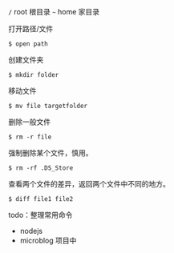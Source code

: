 `/` root 根目录
`~` home 家目录

打开路径/文件

    $ open path

创建文件夹

    $ mkdir folder

移动文件

    $ mv file targetfolder

删除一般文件

    $ rm -r file

强制删除某个文件，慎用。

    $ rm -rf .DS_Store

查看两个文件的差异，返回两个文件中不同的地方。

    $ diff file1 file2

todo：整理常用命令
* nodejs
* microblog 项目中
